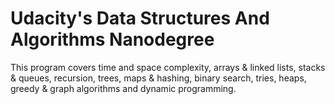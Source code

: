# Udacity's Data Structures And Algorithms Nanodegree
This program covers time and space complexity, arrays & linked lists, stacks & queues, recursion, trees, maps & hashing, binary search, tries, heaps, greedy & graph algorithms and dynamic programming.